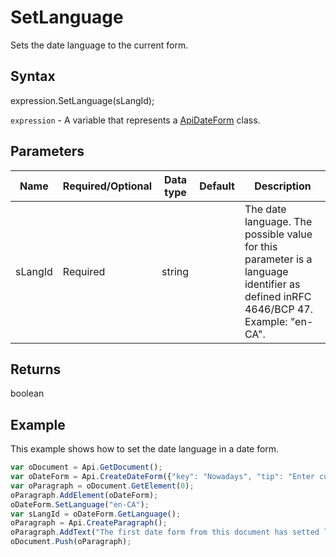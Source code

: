 # SetLanguage

Sets the date language to the current form.

## Syntax

expression.SetLanguage(sLangId);

`expression` - A variable that represents a [ApiDateForm](../ApiDateForm.md) class.

## Parameters

| **Name** | **Required/Optional** | **Data type** | **Default** | **Description** |
| ------------- | ------------- | ------------- | ------------- | ------------- |
| sLangId | Required | string |  | The date language. The possible value for this parameter is a language identifier as defined inRFC 4646/BCP 47. Example: "en-CA". |

## Returns

boolean

## Example

This example shows how to set the date language in a date form.

```javascript
var oDocument = Api.GetDocument();
var oDateForm = Api.CreateDateForm({"key": "Nowadays", "tip": "Enter current date", "required": true, "placeholder": "Your date here", "format": "mm.dd.yyyy", "lang": "en-US"});
var oParagraph = oDocument.GetElement(0);
oParagraph.AddElement(oDateForm);
oDateForm.SetLanguage("en-CA");
var sLangId = oDateForm.GetLanguage();
oParagraph = Api.CreateParagraph();
oParagraph.AddText("The first date form from this document has setted language: " + sLangId);
oDocument.Push(oParagraph);
```
